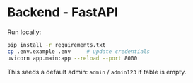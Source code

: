 # Backend - FastAPI
Run locally:
```bash
pip install -r requirements.txt
cp .env.example .env     # update credentials
uvicorn app.main:app --reload --port 8000
```
This seeds a default admin: `admin` / `admin123` if table is empty.
